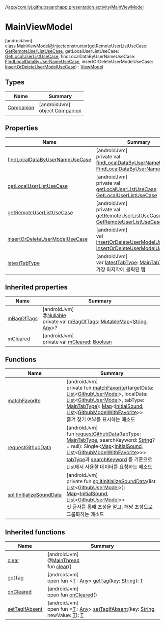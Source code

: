 //[app](../../../index.md)/[com.lyj.githubsearchapp.presentation.activity](../index.md)/[MainViewModel](index.md)

# MainViewModel

[androidJvm]\
class [MainViewModel](index.md)@Injectconstructor(getRemoteUserListUseCase: [GetRemoteUserListUseCase](../../com.lyj.githubsearchapp.domain.usecase.remote/-get-remote-user-list-use-case/index.md), getLocalUserListUseCase: [GetLocalUserListUseCase](../../com.lyj.githubsearchapp.domain.usecase.local/-get-local-user-list-use-case/index.md), findLocalDataByUserNameUseCase: [FindLocalDataByUserNameUseCase](../../com.lyj.githubsearchapp.domain.usecase.local/-find-local-data-by-user-name-use-case/index.md), insertOrDeleteUserModelUseCase: [InsertOrDeleteUserModelUseCase](../../com.lyj.githubsearchapp.domain.usecase.local/-insert-or-delete-user-model-use-case/index.md)) : [ViewModel](https://developer.android.com/reference/kotlin/androidx/lifecycle/ViewModel.html)

## Types

| Name | Summary |
|---|---|
| [Companion](-companion/index.md) | [androidJvm]<br>object [Companion](-companion/index.md) |

## Properties

| Name | Summary |
|---|---|
| [findLocalDataByUserNameUseCase](find-local-data-by-user-name-use-case.md) | [androidJvm]<br>private val [findLocalDataByUserNameUseCase](find-local-data-by-user-name-use-case.md): [FindLocalDataByUserNameUseCase](../../com.lyj.githubsearchapp.domain.usecase.local/-find-local-data-by-user-name-use-case/index.md) |
| [getLocalUserListUseCase](get-local-user-list-use-case.md) | [androidJvm]<br>private val [getLocalUserListUseCase](get-local-user-list-use-case.md): [GetLocalUserListUseCase](../../com.lyj.githubsearchapp.domain.usecase.local/-get-local-user-list-use-case/index.md) |
| [getRemoteUserListUseCase](get-remote-user-list-use-case.md) | [androidJvm]<br>private val [getRemoteUserListUseCase](get-remote-user-list-use-case.md): [GetRemoteUserListUseCase](../../com.lyj.githubsearchapp.domain.usecase.remote/-get-remote-user-list-use-case/index.md) |
| [insertOrDeleteUserModelUseCase](insert-or-delete-user-model-use-case.md) | [androidJvm]<br>val [insertOrDeleteUserModelUseCase](insert-or-delete-user-model-use-case.md): [InsertOrDeleteUserModelUseCase](../../com.lyj.githubsearchapp.domain.usecase.local/-insert-or-delete-user-model-use-case/index.md) |
| [latestTabType](latest-tab-type.md) | [androidJvm]<br>var [latestTabType](latest-tab-type.md): [MainTabType](../-main-tab-type/index.md)<br>가장 마지막에 클릭된 탭 |

## Inherited properties

| Name | Summary |
|---|---|
| [mBagOfTags](index.md#2127905085%2FProperties%2F-912451524) | [androidJvm]<br>@[Nullable](https://developer.android.com/reference/kotlin/androidx/annotation/Nullable.html)<br>private val [mBagOfTags](index.md#2127905085%2FProperties%2F-912451524): [MutableMap](https://kotlinlang.org/api/latest/jvm/stdlib/kotlin.collections/-mutable-map/index.html)&lt;[String](https://kotlinlang.org/api/latest/jvm/stdlib/kotlin/-string/index.html), [Any](https://kotlinlang.org/api/latest/jvm/stdlib/kotlin/-any/index.html)&gt;? |
| [mCleared](index.md#581728969%2FProperties%2F-912451524) | [androidJvm]<br>private val [mCleared](index.md#581728969%2FProperties%2F-912451524): [Boolean](https://kotlinlang.org/api/latest/jvm/stdlib/kotlin/-boolean/index.html) |

## Functions

| Name | Summary |
|---|---|
| [matchFavorite](match-favorite.md) | [androidJvm]<br>private fun [matchFavorite](match-favorite.md)(targetData: [List](https://kotlinlang.org/api/latest/jvm/stdlib/kotlin.collections/-list/index.html)&lt;[GithubUserModel](../../com.lyj.githubsearchapp.domain.model/-github-user-model/index.md)&gt;, localData: [List](https://kotlinlang.org/api/latest/jvm/stdlib/kotlin.collections/-list/index.html)&lt;[GithubUserModel](../../com.lyj.githubsearchapp.domain.model/-github-user-model/index.md)&gt;, tabType: [MainTabType](../-main-tab-type/index.md)): [Map](https://kotlinlang.org/api/latest/jvm/stdlib/kotlin.collections/-map/index.html)&lt;[InitialSound](../index.md#-1583565500%2FClasslikes%2F-912451524), [List](https://kotlinlang.org/api/latest/jvm/stdlib/kotlin.collections/-list/index.html)&lt;[GithubModelWithFavorite](../index.md#948166379%2FClasslikes%2F-912451524)&gt;&gt;<br>즐겨 찾기 여부를 표시하는 메소드 |
| [requestGithubData](request-github-data.md) | [androidJvm]<br>fun [requestGithubData](request-github-data.md)(tabType: [MainTabType](../-main-tab-type/index.md), searchKeyword: [String](https://kotlinlang.org/api/latest/jvm/stdlib/kotlin/-string/index.html)? = null): Single&lt;[Map](https://kotlinlang.org/api/latest/jvm/stdlib/kotlin.collections/-map/index.html)&lt;[InitialSound](../index.md#-1583565500%2FClasslikes%2F-912451524), [List](https://kotlinlang.org/api/latest/jvm/stdlib/kotlin.collections/-list/index.html)&lt;[GithubModelWithFavorite](../index.md#948166379%2FClasslikes%2F-912451524)&gt;&gt;&gt;<br>[tabType](request-github-data.md)과 [searchKeyword](request-github-data.md) 를 기준으로 List에서 사용할 데이터를 요청하는 메소드 |
| [splitInitializeSoundData](split-initialize-sound-data.md) | [androidJvm]<br>private fun [splitInitializeSoundData](split-initialize-sound-data.md)(list: [List](https://kotlinlang.org/api/latest/jvm/stdlib/kotlin.collections/-list/index.html)&lt;[GithubUserModel](../../com.lyj.githubsearchapp.domain.model/-github-user-model/index.md)&gt;): [Map](https://kotlinlang.org/api/latest/jvm/stdlib/kotlin.collections/-map/index.html)&lt;[InitialSound](../index.md#-1583565500%2FClasslikes%2F-912451524), [List](https://kotlinlang.org/api/latest/jvm/stdlib/kotlin.collections/-list/index.html)&lt;[GithubUserModel](../../com.lyj.githubsearchapp.domain.model/-github-user-model/index.md)&gt;&gt;<br>첫 글자를 통해 초성을 얻고, 해당 초성으로 그룹화하는 메소드 |

## Inherited functions

| Name | Summary |
|---|---|
| [clear](index.md#-1936886459%2FFunctions%2F-912451524) | [androidJvm]<br>@[MainThread](https://developer.android.com/reference/kotlin/androidx/annotation/MainThread.html)<br>fun [clear](index.md#-1936886459%2FFunctions%2F-912451524)() |
| [getTag](index.md#-215894976%2FFunctions%2F-912451524) | [androidJvm]<br>open fun &lt;[T](index.md#-215894976%2FFunctions%2F-912451524) : [Any](https://kotlinlang.org/api/latest/jvm/stdlib/kotlin/-any/index.html)&gt; [getTag](index.md#-215894976%2FFunctions%2F-912451524)(key: [String](https://kotlinlang.org/api/latest/jvm/stdlib/kotlin/-string/index.html)): [T](index.md#-215894976%2FFunctions%2F-912451524) |
| [onCleared](index.md#-1930136507%2FFunctions%2F-912451524) | [androidJvm]<br>open fun [onCleared](index.md#-1930136507%2FFunctions%2F-912451524)() |
| [setTagIfAbsent](index.md#-1567230750%2FFunctions%2F-912451524) | [androidJvm]<br>open fun &lt;[T](index.md#-1567230750%2FFunctions%2F-912451524) : [Any](https://kotlinlang.org/api/latest/jvm/stdlib/kotlin/-any/index.html)&gt; [setTagIfAbsent](index.md#-1567230750%2FFunctions%2F-912451524)(key: [String](https://kotlinlang.org/api/latest/jvm/stdlib/kotlin/-string/index.html), newValue: [T](index.md#-1567230750%2FFunctions%2F-912451524)): [T](index.md#-1567230750%2FFunctions%2F-912451524) |
